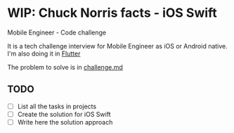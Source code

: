 # WIP: Chuck Norris facts - iOS Swift

Mobile Engineer - Code challenge

It is a tech challenge interview for Mobile Engineer as iOS or Android native.
I'm also doing it in [Flutter](https://github.com/GabrielRozendo/ChuckNorris_Flutter)

The problem to solve is in [challenge.md](challenge/challenge.md)

## TODO

- [ ] List all the tasks in projects
- [ ] Create the solution for iOS Swift
- [ ] Write here the solution approach
